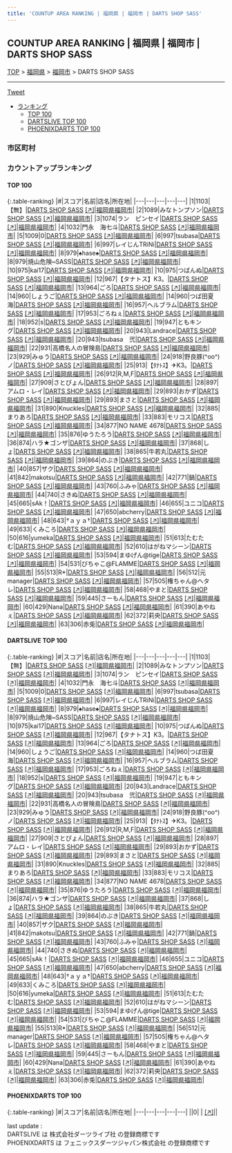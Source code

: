 ```yaml
---
title: 'COUNTUP AREA RANKING | 福岡県 | 福岡市 | DARTS SHOP SASS'
---
```

## COUNTUP AREA RANKING | 福岡県 | 福岡市 | DARTS SHOP SASS

[TOP](/darts/rank/) > [福岡県](/darts/rank/福岡県/) > [福岡市](/darts/rank/福岡県/福岡市/) > DARTS SHOP SASS

___

<a href="https://twitter.com/share?ref_src=twsrc%5Etfw" data-text="COUNTUP AREA RANKING | 福岡県福岡市DARTS SHOP SASS" class="twitter-share-button" data-hashtags="DARTSLIVE,PHOENIXDARTS,darts,ダーツ" data-show-count="false">Tweet</a>

* [ランキング](#カウントアップランキング)
    * [TOP 100](#top-100)
    * [DARTSLIVE TOP 100](#dartslive-top-100)
    * [PHOENIXDARTS TOP 100](#phoenixdarts-top-100)

### 市区町村

<ul>

</ul>

### カウントアップランキング

#### TOP 100



{:.table-ranking}
|#|スコア|名前|店名|所在地|
|---|---|---|---|---|
|1|1103|<span class="rank-name-dl">【無】</span>|<a href="/darts/rank/shops/2135bc83936aa85a774c926eb736cb5a.html">DARTS SHOP SASS</a> <a href="https://search.dartslive.com/jp/shop/2135bc83936aa85a774c926eb736cb5a">[↗]</a>|<a href="/darts/rank/福岡県/福岡市">福岡県福岡市</a>|
|2|1089|<span class="rank-name-dl">みなトンプソン</span>|<a href="/darts/rank/shops/2135bc83936aa85a774c926eb736cb5a.html">DARTS SHOP SASS</a> <a href="https://search.dartslive.com/jp/shop/2135bc83936aa85a774c926eb736cb5a">[↗]</a>|<a href="/darts/rank/福岡県/福岡市">福岡県福岡市</a>|
|3|1074|<span class="rank-name-dl">ラン　ピンセイ</span>|<a href="/darts/rank/shops/2135bc83936aa85a774c926eb736cb5a.html">DARTS SHOP SASS</a> <a href="https://search.dartslive.com/jp/shop/2135bc83936aa85a774c926eb736cb5a">[↗]</a>|<a href="/darts/rank/福岡県/福岡市">福岡県福岡市</a>|
|4|1032|<span class="rank-name-dl">門永　海七斗</span>|<a href="/darts/rank/shops/2135bc83936aa85a774c926eb736cb5a.html">DARTS SHOP SASS</a> <a href="https://search.dartslive.com/jp/shop/2135bc83936aa85a774c926eb736cb5a">[↗]</a>|<a href="/darts/rank/福岡県/福岡市">福岡県福岡市</a>|
|5|1009|<span class="rank-name-dl">0</span>|<a href="/darts/rank/shops/2135bc83936aa85a774c926eb736cb5a.html">DARTS SHOP SASS</a> <a href="https://search.dartslive.com/jp/shop/2135bc83936aa85a774c926eb736cb5a">[↗]</a>|<a href="/darts/rank/福岡県/福岡市">福岡県福岡市</a>|
|6|997|<span class="rank-name-dl">tsubasa</span>|<a href="/darts/rank/shops/2135bc83936aa85a774c926eb736cb5a.html">DARTS SHOP SASS</a> <a href="https://search.dartslive.com/jp/shop/2135bc83936aa85a774c926eb736cb5a">[↗]</a>|<a href="/darts/rank/福岡県/福岡市">福岡県福岡市</a>|
|6|997|<span class="rank-name-dl">レイじんTRiNi</span>|<a href="/darts/rank/shops/2135bc83936aa85a774c926eb736cb5a.html">DARTS SHOP SASS</a> <a href="https://search.dartslive.com/jp/shop/2135bc83936aa85a774c926eb736cb5a">[↗]</a>|<a href="/darts/rank/福岡県/福岡市">福岡県福岡市</a>|
|8|979|<span class="rank-name-dl">♠️hase♠️</span>|<a href="/darts/rank/shops/2135bc83936aa85a774c926eb736cb5a.html">DARTS SHOP SASS</a> <a href="https://search.dartslive.com/jp/shop/2135bc83936aa85a774c926eb736cb5a">[↗]</a>|<a href="/darts/rank/福岡県/福岡市">福岡県福岡市</a>|
|8|979|<span class="rank-name-dl">焼山危険⑅SASS</span>|<a href="/darts/rank/shops/2135bc83936aa85a774c926eb736cb5a.html">DARTS SHOP SASS</a> <a href="https://search.dartslive.com/jp/shop/2135bc83936aa85a774c926eb736cb5a">[↗]</a>|<a href="/darts/rank/福岡県/福岡市">福岡県福岡市</a>|
|10|975|<span class="rank-name-dl">kai17</span>|<a href="/darts/rank/shops/2135bc83936aa85a774c926eb736cb5a.html">DARTS SHOP SASS</a> <a href="https://search.dartslive.com/jp/shop/2135bc83936aa85a774c926eb736cb5a">[↗]</a>|<a href="/darts/rank/福岡県/福岡市">福岡県福岡市</a>|
|10|975|<span class="rank-name-dl">つばんぬ</span>|<a href="/darts/rank/shops/2135bc83936aa85a774c926eb736cb5a.html">DARTS SHOP SASS</a> <a href="https://search.dartslive.com/jp/shop/2135bc83936aa85a774c926eb736cb5a">[↗]</a>|<a href="/darts/rank/福岡県/福岡市">福岡県福岡市</a>|
|12|967|<span class="rank-name-dl">【タナトス】K3。</span>|<a href="/darts/rank/shops/2135bc83936aa85a774c926eb736cb5a.html">DARTS SHOP SASS</a> <a href="https://search.dartslive.com/jp/shop/2135bc83936aa85a774c926eb736cb5a">[↗]</a>|<a href="/darts/rank/福岡県/福岡市">福岡県福岡市</a>|
|13|964|<span class="rank-name-dl">ごろ</span>|<a href="/darts/rank/shops/2135bc83936aa85a774c926eb736cb5a.html">DARTS SHOP SASS</a> <a href="https://search.dartslive.com/jp/shop/2135bc83936aa85a774c926eb736cb5a">[↗]</a>|<a href="/darts/rank/福岡県/福岡市">福岡県福岡市</a>|
|14|960|<span class="rank-name-dl">しょうご</span>|<a href="/darts/rank/shops/2135bc83936aa85a774c926eb736cb5a.html">DARTS SHOP SASS</a> <a href="https://search.dartslive.com/jp/shop/2135bc83936aa85a774c926eb736cb5a">[↗]</a>|<a href="/darts/rank/福岡県/福岡市">福岡県福岡市</a>|
|14|960|<span class="rank-name-dl">つば田夏海</span>|<a href="/darts/rank/shops/2135bc83936aa85a774c926eb736cb5a.html">DARTS SHOP SASS</a> <a href="https://search.dartslive.com/jp/shop/2135bc83936aa85a774c926eb736cb5a">[↗]</a>|<a href="/darts/rank/福岡県/福岡市">福岡県福岡市</a>|
|16|957|<span class="rank-name-dl">ヘルブラム</span>|<a href="/darts/rank/shops/2135bc83936aa85a774c926eb736cb5a.html">DARTS SHOP SASS</a> <a href="https://search.dartslive.com/jp/shop/2135bc83936aa85a774c926eb736cb5a">[↗]</a>|<a href="/darts/rank/福岡県/福岡市">福岡県福岡市</a>|
|17|953|<span class="rank-name-dl">ごろねぇ</span>|<a href="/darts/rank/shops/2135bc83936aa85a774c926eb736cb5a.html">DARTS SHOP SASS</a> <a href="https://search.dartslive.com/jp/shop/2135bc83936aa85a774c926eb736cb5a">[↗]</a>|<a href="/darts/rank/福岡県/福岡市">福岡県福岡市</a>|
|18|952|<span class="rank-name-dl">s</span>|<a href="/darts/rank/shops/2135bc83936aa85a774c926eb736cb5a.html">DARTS SHOP SASS</a> <a href="https://search.dartslive.com/jp/shop/2135bc83936aa85a774c926eb736cb5a">[↗]</a>|<a href="/darts/rank/福岡県/福岡市">福岡県福岡市</a>|
|19|947|<span class="rank-name-dl">ともキング</span>|<a href="/darts/rank/shops/2135bc83936aa85a774c926eb736cb5a.html">DARTS SHOP SASS</a> <a href="https://search.dartslive.com/jp/shop/2135bc83936aa85a774c926eb736cb5a">[↗]</a>|<a href="/darts/rank/福岡県/福岡市">福岡県福岡市</a>|
|20|943|<span class="rank-name-dl">Landrace</span>|<a href="/darts/rank/shops/2135bc83936aa85a774c926eb736cb5a.html">DARTS SHOP SASS</a> <a href="https://search.dartslive.com/jp/shop/2135bc83936aa85a774c926eb736cb5a">[↗]</a>|<a href="/darts/rank/福岡県/福岡市">福岡県福岡市</a>|
|20|943|<span class="rank-name-dl">tsubasa　弐</span>|<a href="/darts/rank/shops/2135bc83936aa85a774c926eb736cb5a.html">DARTS SHOP SASS</a> <a href="https://search.dartslive.com/jp/shop/2135bc83936aa85a774c926eb736cb5a">[↗]</a>|<a href="/darts/rank/福岡県/福岡市">福岡県福岡市</a>|
|22|931|<span class="rank-name-dl">高橋名人の冒険島</span>|<a href="/darts/rank/shops/2135bc83936aa85a774c926eb736cb5a.html">DARTS SHOP SASS</a> <a href="https://search.dartslive.com/jp/shop/2135bc83936aa85a774c926eb736cb5a">[↗]</a>|<a href="/darts/rank/福岡県/福岡市">福岡県福岡市</a>|
|23|929|<span class="rank-name-dl">みゅう</span>|<a href="/darts/rank/shops/2135bc83936aa85a774c926eb736cb5a.html">DARTS SHOP SASS</a> <a href="https://search.dartslive.com/jp/shop/2135bc83936aa85a774c926eb736cb5a">[↗]</a>|<a href="/darts/rank/福岡県/福岡市">福岡県福岡市</a>|
|24|918|<span class="rank-name-dl">野良豚(^oo^)ノ</span>|<a href="/darts/rank/shops/2135bc83936aa85a774c926eb736cb5a.html">DARTS SHOP SASS</a> <a href="https://search.dartslive.com/jp/shop/2135bc83936aa85a774c926eb736cb5a">[↗]</a>|<a href="/darts/rank/福岡県/福岡市">福岡県福岡市</a>|
|25|913|<span class="rank-name-dl">【ﾀﾅﾄｽ】✈︎K3。</span>|<a href="/darts/rank/shops/2135bc83936aa85a774c926eb736cb5a.html">DARTS SHOP SASS</a> <a href="https://search.dartslive.com/jp/shop/2135bc83936aa85a774c926eb736cb5a">[↗]</a>|<a href="/darts/rank/福岡県/福岡市">福岡県福岡市</a>|
|26|912|<span class="rank-name-dl">R,M,F</span>|<a href="/darts/rank/shops/2135bc83936aa85a774c926eb736cb5a.html">DARTS SHOP SASS</a> <a href="https://search.dartslive.com/jp/shop/2135bc83936aa85a774c926eb736cb5a">[↗]</a>|<a href="/darts/rank/福岡県/福岡市">福岡県福岡市</a>|
|27|909|<span class="rank-name-dl">さとぴょん</span>|<a href="/darts/rank/shops/2135bc83936aa85a774c926eb736cb5a.html">DARTS SHOP SASS</a> <a href="https://search.dartslive.com/jp/shop/2135bc83936aa85a774c926eb736cb5a">[↗]</a>|<a href="/darts/rank/福岡県/福岡市">福岡県福岡市</a>|
|28|897|<span class="rank-name-dl">アムロ・レイ</span>|<a href="/darts/rank/shops/2135bc83936aa85a774c926eb736cb5a.html">DARTS SHOP SASS</a> <a href="https://search.dartslive.com/jp/shop/2135bc83936aa85a774c926eb736cb5a">[↗]</a>|<a href="/darts/rank/福岡県/福岡市">福岡県福岡市</a>|
|29|893|<span class="rank-name-dl">おかず</span>|<a href="/darts/rank/shops/2135bc83936aa85a774c926eb736cb5a.html">DARTS SHOP SASS</a> <a href="https://search.dartslive.com/jp/shop/2135bc83936aa85a774c926eb736cb5a">[↗]</a>|<a href="/darts/rank/福岡県/福岡市">福岡県福岡市</a>|
|29|893|<span class="rank-name-dl">まさと</span>|<a href="/darts/rank/shops/2135bc83936aa85a774c926eb736cb5a.html">DARTS SHOP SASS</a> <a href="https://search.dartslive.com/jp/shop/2135bc83936aa85a774c926eb736cb5a">[↗]</a>|<a href="/darts/rank/福岡県/福岡市">福岡県福岡市</a>|
|31|890|<span class="rank-name-dl">Knuckles</span>|<a href="/darts/rank/shops/2135bc83936aa85a774c926eb736cb5a.html">DARTS SHOP SASS</a> <a href="https://search.dartslive.com/jp/shop/2135bc83936aa85a774c926eb736cb5a">[↗]</a>|<a href="/darts/rank/福岡県/福岡市">福岡県福岡市</a>|
|32|885|<span class="rank-name-dl">まりあろ</span>|<a href="/darts/rank/shops/2135bc83936aa85a774c926eb736cb5a.html">DARTS SHOP SASS</a> <a href="https://search.dartslive.com/jp/shop/2135bc83936aa85a774c926eb736cb5a">[↗]</a>|<a href="/darts/rank/福岡県/福岡市">福岡県福岡市</a>|
|33|883|<span class="rank-name-dl">モリコス</span>|<a href="/darts/rank/shops/2135bc83936aa85a774c926eb736cb5a.html">DARTS SHOP SASS</a> <a href="https://search.dartslive.com/jp/shop/2135bc83936aa85a774c926eb736cb5a">[↗]</a>|<a href="/darts/rank/福岡県/福岡市">福岡県福岡市</a>|
|34|877|<span class="rank-name-dl">NO NAME 4678</span>|<a href="/darts/rank/shops/2135bc83936aa85a774c926eb736cb5a.html">DARTS SHOP SASS</a> <a href="https://search.dartslive.com/jp/shop/2135bc83936aa85a774c926eb736cb5a">[↗]</a>|<a href="/darts/rank/福岡県/福岡市">福岡県福岡市</a>|
|35|876|<span class="rank-name-dl">ゆうたろう</span>|<a href="/darts/rank/shops/2135bc83936aa85a774c926eb736cb5a.html">DARTS SHOP SASS</a> <a href="https://search.dartslive.com/jp/shop/2135bc83936aa85a774c926eb736cb5a">[↗]</a>|<a href="/darts/rank/福岡県/福岡市">福岡県福岡市</a>|
|36|874|<span class="rank-name-dl">ハラ★ゴンザ</span>|<a href="/darts/rank/shops/2135bc83936aa85a774c926eb736cb5a.html">DARTS SHOP SASS</a> <a href="https://search.dartslive.com/jp/shop/2135bc83936aa85a774c926eb736cb5a">[↗]</a>|<a href="/darts/rank/福岡県/福岡市">福岡県福岡市</a>|
|37|868|<span class="rank-name-dl">しょ</span>|<a href="/darts/rank/shops/2135bc83936aa85a774c926eb736cb5a.html">DARTS SHOP SASS</a> <a href="https://search.dartslive.com/jp/shop/2135bc83936aa85a774c926eb736cb5a">[↗]</a>|<a href="/darts/rank/福岡県/福岡市">福岡県福岡市</a>|
|38|865|<span class="rank-name-dl">牛若丸</span>|<a href="/darts/rank/shops/2135bc83936aa85a774c926eb736cb5a.html">DARTS SHOP SASS</a> <a href="https://search.dartslive.com/jp/shop/2135bc83936aa85a774c926eb736cb5a">[↗]</a>|<a href="/darts/rank/福岡県/福岡市">福岡県福岡市</a>|
|39|864|<span class="rank-name-dl">のぶき</span>|<a href="/darts/rank/shops/2135bc83936aa85a774c926eb736cb5a.html">DARTS SHOP SASS</a> <a href="https://search.dartslive.com/jp/shop/2135bc83936aa85a774c926eb736cb5a">[↗]</a>|<a href="/darts/rank/福岡県/福岡市">福岡県福岡市</a>|
|40|857|<span class="rank-name-dl">ザク</span>|<a href="/darts/rank/shops/2135bc83936aa85a774c926eb736cb5a.html">DARTS SHOP SASS</a> <a href="https://search.dartslive.com/jp/shop/2135bc83936aa85a774c926eb736cb5a">[↗]</a>|<a href="/darts/rank/福岡県/福岡市">福岡県福岡市</a>|
|41|842|<span class="rank-name-dl">makotsu</span>|<a href="/darts/rank/shops/2135bc83936aa85a774c926eb736cb5a.html">DARTS SHOP SASS</a> <a href="https://search.dartslive.com/jp/shop/2135bc83936aa85a774c926eb736cb5a">[↗]</a>|<a href="/darts/rank/福岡県/福岡市">福岡県福岡市</a>|
|42|771|<span class="rank-name-dl">鍋</span>|<a href="/darts/rank/shops/2135bc83936aa85a774c926eb736cb5a.html">DARTS SHOP SASS</a> <a href="https://search.dartslive.com/jp/shop/2135bc83936aa85a774c926eb736cb5a">[↗]</a>|<a href="/darts/rank/福岡県/福岡市">福岡県福岡市</a>|
|43|760|<span class="rank-name-dl">ふみゃ</span>|<a href="/darts/rank/shops/2135bc83936aa85a774c926eb736cb5a.html">DARTS SHOP SASS</a> <a href="https://search.dartslive.com/jp/shop/2135bc83936aa85a774c926eb736cb5a">[↗]</a>|<a href="/darts/rank/福岡県/福岡市">福岡県福岡市</a>|
|44|740|<span class="rank-name-dl">さきぬ</span>|<a href="/darts/rank/shops/2135bc83936aa85a774c926eb736cb5a.html">DARTS SHOP SASS</a> <a href="https://search.dartslive.com/jp/shop/2135bc83936aa85a774c926eb736cb5a">[↗]</a>|<a href="/darts/rank/福岡県/福岡市">福岡県福岡市</a>|
|45|665|<span class="rank-name-dl">sAk！</span>|<a href="/darts/rank/shops/2135bc83936aa85a774c926eb736cb5a.html">DARTS SHOP SASS</a> <a href="https://search.dartslive.com/jp/shop/2135bc83936aa85a774c926eb736cb5a">[↗]</a>|<a href="/darts/rank/福岡県/福岡市">福岡県福岡市</a>|
|46|655|<span class="rank-name-dl">ユニコ</span>|<a href="/darts/rank/shops/2135bc83936aa85a774c926eb736cb5a.html">DARTS SHOP SASS</a> <a href="https://search.dartslive.com/jp/shop/2135bc83936aa85a774c926eb736cb5a">[↗]</a>|<a href="/darts/rank/福岡県/福岡市">福岡県福岡市</a>|
|47|650|<span class="rank-name-dl">abcherry</span>|<a href="/darts/rank/shops/2135bc83936aa85a774c926eb736cb5a.html">DARTS SHOP SASS</a> <a href="https://search.dartslive.com/jp/shop/2135bc83936aa85a774c926eb736cb5a">[↗]</a>|<a href="/darts/rank/福岡県/福岡市">福岡県福岡市</a>|
|48|643|<span class="rank-name-dl">†ａｙａ†</span>|<a href="/darts/rank/shops/2135bc83936aa85a774c926eb736cb5a.html">DARTS SHOP SASS</a> <a href="https://search.dartslive.com/jp/shop/2135bc83936aa85a774c926eb736cb5a">[↗]</a>|<a href="/darts/rank/福岡県/福岡市">福岡県福岡市</a>|
|49|633|<span class="rank-name-dl">くみころ</span>|<a href="/darts/rank/shops/2135bc83936aa85a774c926eb736cb5a.html">DARTS SHOP SASS</a> <a href="https://search.dartslive.com/jp/shop/2135bc83936aa85a774c926eb736cb5a">[↗]</a>|<a href="/darts/rank/福岡県/福岡市">福岡県福岡市</a>|
|50|616|<span class="rank-name-dl">yumeka</span>|<a href="/darts/rank/shops/2135bc83936aa85a774c926eb736cb5a.html">DARTS SHOP SASS</a> <a href="https://search.dartslive.com/jp/shop/2135bc83936aa85a774c926eb736cb5a">[↗]</a>|<a href="/darts/rank/福岡県/福岡市">福岡県福岡市</a>|
|51|613|<span class="rank-name-dl">たむたむ</span>|<a href="/darts/rank/shops/2135bc83936aa85a774c926eb736cb5a.html">DARTS SHOP SASS</a> <a href="https://search.dartslive.com/jp/shop/2135bc83936aa85a774c926eb736cb5a">[↗]</a>|<a href="/darts/rank/福岡県/福岡市">福岡県福岡市</a>|
|52|610|<span class="rank-name-dl">はがねマシーン</span>|<a href="/darts/rank/shops/2135bc83936aa85a774c926eb736cb5a.html">DARTS SHOP SASS</a> <a href="https://search.dartslive.com/jp/shop/2135bc83936aa85a774c926eb736cb5a">[↗]</a>|<a href="/darts/rank/福岡県/福岡市">福岡県福岡市</a>|
|53|594|<span class="rank-name-dl">まゆげん@tige</span>|<a href="/darts/rank/shops/2135bc83936aa85a774c926eb736cb5a.html">DARTS SHOP SASS</a> <a href="https://search.dartslive.com/jp/shop/2135bc83936aa85a774c926eb736cb5a">[↗]</a>|<a href="/darts/rank/福岡県/福岡市">福岡県福岡市</a>|
|54|531|<span class="rank-name-dl">びちゃこ@FLAMME</span>|<a href="/darts/rank/shops/2135bc83936aa85a774c926eb736cb5a.html">DARTS SHOP SASS</a> <a href="https://search.dartslive.com/jp/shop/2135bc83936aa85a774c926eb736cb5a">[↗]</a>|<a href="/darts/rank/福岡県/福岡市">福岡県福岡市</a>|
|55|513|<span class="rank-name-dl">R*</span>|<a href="/darts/rank/shops/2135bc83936aa85a774c926eb736cb5a.html">DARTS SHOP SASS</a> <a href="https://search.dartslive.com/jp/shop/2135bc83936aa85a774c926eb736cb5a">[↗]</a>|<a href="/darts/rank/福岡県/福岡市">福岡県福岡市</a>|
|56|512|<span class="rank-name-dl">元manager</span>|<a href="/darts/rank/shops/2135bc83936aa85a774c926eb736cb5a.html">DARTS SHOP SASS</a> <a href="https://search.dartslive.com/jp/shop/2135bc83936aa85a774c926eb736cb5a">[↗]</a>|<a href="/darts/rank/福岡県/福岡市">福岡県福岡市</a>|
|57|505|<span class="rank-name-dl">権ちゃん@ヘタレ</span>|<a href="/darts/rank/shops/2135bc83936aa85a774c926eb736cb5a.html">DARTS SHOP SASS</a> <a href="https://search.dartslive.com/jp/shop/2135bc83936aa85a774c926eb736cb5a">[↗]</a>|<a href="/darts/rank/福岡県/福岡市">福岡県福岡市</a>|
|58|468|<span class="rank-name-dl">やまと</span>|<a href="/darts/rank/shops/2135bc83936aa85a774c926eb736cb5a.html">DARTS SHOP SASS</a> <a href="https://search.dartslive.com/jp/shop/2135bc83936aa85a774c926eb736cb5a">[↗]</a>|<a href="/darts/rank/福岡県/福岡市">福岡県福岡市</a>|
|59|445|<span class="rank-name-dl">さーもん</span>|<a href="/darts/rank/shops/2135bc83936aa85a774c926eb736cb5a.html">DARTS SHOP SASS</a> <a href="https://search.dartslive.com/jp/shop/2135bc83936aa85a774c926eb736cb5a">[↗]</a>|<a href="/darts/rank/福岡県/福岡市">福岡県福岡市</a>|
|60|429|<span class="rank-name-dl">Nana</span>|<a href="/darts/rank/shops/2135bc83936aa85a774c926eb736cb5a.html">DARTS SHOP SASS</a> <a href="https://search.dartslive.com/jp/shop/2135bc83936aa85a774c926eb736cb5a">[↗]</a>|<a href="/darts/rank/福岡県/福岡市">福岡県福岡市</a>|
|61|390|<span class="rank-name-dl">あやねぇ</span>|<a href="/darts/rank/shops/2135bc83936aa85a774c926eb736cb5a.html">DARTS SHOP SASS</a> <a href="https://search.dartslive.com/jp/shop/2135bc83936aa85a774c926eb736cb5a">[↗]</a>|<a href="/darts/rank/福岡県/福岡市">福岡県福岡市</a>|
|62|372|<span class="rank-name-dl">莉央</span>|<a href="/darts/rank/shops/2135bc83936aa85a774c926eb736cb5a.html">DARTS SHOP SASS</a> <a href="https://search.dartslive.com/jp/shop/2135bc83936aa85a774c926eb736cb5a">[↗]</a>|<a href="/darts/rank/福岡県/福岡市">福岡県福岡市</a>|
|63|306|<span class="rank-name-dl">赤兎</span>|<a href="/darts/rank/shops/2135bc83936aa85a774c926eb736cb5a.html">DARTS SHOP SASS</a> <a href="https://search.dartslive.com/jp/shop/2135bc83936aa85a774c926eb736cb5a">[↗]</a>|<a href="/darts/rank/福岡県/福岡市">福岡県福岡市</a>|


#### DARTSLIVE TOP 100



{:.table-ranking}
|#|スコア|名前|店名|所在地|
|---|---|---|---|---|
|1|1103|<span class="rank-name-dl">【無】</span>|<a href="/darts/rank/shops/2135bc83936aa85a774c926eb736cb5a.html">DARTS SHOP SASS</a> <a href="https://search.dartslive.com/jp/shop/2135bc83936aa85a774c926eb736cb5a">[↗]</a>|<a href="/darts/rank/福岡県/福岡市">福岡県福岡市</a>|
|2|1089|<span class="rank-name-dl">みなトンプソン</span>|<a href="/darts/rank/shops/2135bc83936aa85a774c926eb736cb5a.html">DARTS SHOP SASS</a> <a href="https://search.dartslive.com/jp/shop/2135bc83936aa85a774c926eb736cb5a">[↗]</a>|<a href="/darts/rank/福岡県/福岡市">福岡県福岡市</a>|
|3|1074|<span class="rank-name-dl">ラン　ピンセイ</span>|<a href="/darts/rank/shops/2135bc83936aa85a774c926eb736cb5a.html">DARTS SHOP SASS</a> <a href="https://search.dartslive.com/jp/shop/2135bc83936aa85a774c926eb736cb5a">[↗]</a>|<a href="/darts/rank/福岡県/福岡市">福岡県福岡市</a>|
|4|1032|<span class="rank-name-dl">門永　海七斗</span>|<a href="/darts/rank/shops/2135bc83936aa85a774c926eb736cb5a.html">DARTS SHOP SASS</a> <a href="https://search.dartslive.com/jp/shop/2135bc83936aa85a774c926eb736cb5a">[↗]</a>|<a href="/darts/rank/福岡県/福岡市">福岡県福岡市</a>|
|5|1009|<span class="rank-name-dl">0</span>|<a href="/darts/rank/shops/2135bc83936aa85a774c926eb736cb5a.html">DARTS SHOP SASS</a> <a href="https://search.dartslive.com/jp/shop/2135bc83936aa85a774c926eb736cb5a">[↗]</a>|<a href="/darts/rank/福岡県/福岡市">福岡県福岡市</a>|
|6|997|<span class="rank-name-dl">tsubasa</span>|<a href="/darts/rank/shops/2135bc83936aa85a774c926eb736cb5a.html">DARTS SHOP SASS</a> <a href="https://search.dartslive.com/jp/shop/2135bc83936aa85a774c926eb736cb5a">[↗]</a>|<a href="/darts/rank/福岡県/福岡市">福岡県福岡市</a>|
|6|997|<span class="rank-name-dl">レイじんTRiNi</span>|<a href="/darts/rank/shops/2135bc83936aa85a774c926eb736cb5a.html">DARTS SHOP SASS</a> <a href="https://search.dartslive.com/jp/shop/2135bc83936aa85a774c926eb736cb5a">[↗]</a>|<a href="/darts/rank/福岡県/福岡市">福岡県福岡市</a>|
|8|979|<span class="rank-name-dl">♠️hase♠️</span>|<a href="/darts/rank/shops/2135bc83936aa85a774c926eb736cb5a.html">DARTS SHOP SASS</a> <a href="https://search.dartslive.com/jp/shop/2135bc83936aa85a774c926eb736cb5a">[↗]</a>|<a href="/darts/rank/福岡県/福岡市">福岡県福岡市</a>|
|8|979|<span class="rank-name-dl">焼山危険⑅SASS</span>|<a href="/darts/rank/shops/2135bc83936aa85a774c926eb736cb5a.html">DARTS SHOP SASS</a> <a href="https://search.dartslive.com/jp/shop/2135bc83936aa85a774c926eb736cb5a">[↗]</a>|<a href="/darts/rank/福岡県/福岡市">福岡県福岡市</a>|
|10|975|<span class="rank-name-dl">kai17</span>|<a href="/darts/rank/shops/2135bc83936aa85a774c926eb736cb5a.html">DARTS SHOP SASS</a> <a href="https://search.dartslive.com/jp/shop/2135bc83936aa85a774c926eb736cb5a">[↗]</a>|<a href="/darts/rank/福岡県/福岡市">福岡県福岡市</a>|
|10|975|<span class="rank-name-dl">つばんぬ</span>|<a href="/darts/rank/shops/2135bc83936aa85a774c926eb736cb5a.html">DARTS SHOP SASS</a> <a href="https://search.dartslive.com/jp/shop/2135bc83936aa85a774c926eb736cb5a">[↗]</a>|<a href="/darts/rank/福岡県/福岡市">福岡県福岡市</a>|
|12|967|<span class="rank-name-dl">【タナトス】K3。</span>|<a href="/darts/rank/shops/2135bc83936aa85a774c926eb736cb5a.html">DARTS SHOP SASS</a> <a href="https://search.dartslive.com/jp/shop/2135bc83936aa85a774c926eb736cb5a">[↗]</a>|<a href="/darts/rank/福岡県/福岡市">福岡県福岡市</a>|
|13|964|<span class="rank-name-dl">ごろ</span>|<a href="/darts/rank/shops/2135bc83936aa85a774c926eb736cb5a.html">DARTS SHOP SASS</a> <a href="https://search.dartslive.com/jp/shop/2135bc83936aa85a774c926eb736cb5a">[↗]</a>|<a href="/darts/rank/福岡県/福岡市">福岡県福岡市</a>|
|14|960|<span class="rank-name-dl">しょうご</span>|<a href="/darts/rank/shops/2135bc83936aa85a774c926eb736cb5a.html">DARTS SHOP SASS</a> <a href="https://search.dartslive.com/jp/shop/2135bc83936aa85a774c926eb736cb5a">[↗]</a>|<a href="/darts/rank/福岡県/福岡市">福岡県福岡市</a>|
|14|960|<span class="rank-name-dl">つば田夏海</span>|<a href="/darts/rank/shops/2135bc83936aa85a774c926eb736cb5a.html">DARTS SHOP SASS</a> <a href="https://search.dartslive.com/jp/shop/2135bc83936aa85a774c926eb736cb5a">[↗]</a>|<a href="/darts/rank/福岡県/福岡市">福岡県福岡市</a>|
|16|957|<span class="rank-name-dl">ヘルブラム</span>|<a href="/darts/rank/shops/2135bc83936aa85a774c926eb736cb5a.html">DARTS SHOP SASS</a> <a href="https://search.dartslive.com/jp/shop/2135bc83936aa85a774c926eb736cb5a">[↗]</a>|<a href="/darts/rank/福岡県/福岡市">福岡県福岡市</a>|
|17|953|<span class="rank-name-dl">ごろねぇ</span>|<a href="/darts/rank/shops/2135bc83936aa85a774c926eb736cb5a.html">DARTS SHOP SASS</a> <a href="https://search.dartslive.com/jp/shop/2135bc83936aa85a774c926eb736cb5a">[↗]</a>|<a href="/darts/rank/福岡県/福岡市">福岡県福岡市</a>|
|18|952|<span class="rank-name-dl">s</span>|<a href="/darts/rank/shops/2135bc83936aa85a774c926eb736cb5a.html">DARTS SHOP SASS</a> <a href="https://search.dartslive.com/jp/shop/2135bc83936aa85a774c926eb736cb5a">[↗]</a>|<a href="/darts/rank/福岡県/福岡市">福岡県福岡市</a>|
|19|947|<span class="rank-name-dl">ともキング</span>|<a href="/darts/rank/shops/2135bc83936aa85a774c926eb736cb5a.html">DARTS SHOP SASS</a> <a href="https://search.dartslive.com/jp/shop/2135bc83936aa85a774c926eb736cb5a">[↗]</a>|<a href="/darts/rank/福岡県/福岡市">福岡県福岡市</a>|
|20|943|<span class="rank-name-dl">Landrace</span>|<a href="/darts/rank/shops/2135bc83936aa85a774c926eb736cb5a.html">DARTS SHOP SASS</a> <a href="https://search.dartslive.com/jp/shop/2135bc83936aa85a774c926eb736cb5a">[↗]</a>|<a href="/darts/rank/福岡県/福岡市">福岡県福岡市</a>|
|20|943|<span class="rank-name-dl">tsubasa　弐</span>|<a href="/darts/rank/shops/2135bc83936aa85a774c926eb736cb5a.html">DARTS SHOP SASS</a> <a href="https://search.dartslive.com/jp/shop/2135bc83936aa85a774c926eb736cb5a">[↗]</a>|<a href="/darts/rank/福岡県/福岡市">福岡県福岡市</a>|
|22|931|<span class="rank-name-dl">高橋名人の冒険島</span>|<a href="/darts/rank/shops/2135bc83936aa85a774c926eb736cb5a.html">DARTS SHOP SASS</a> <a href="https://search.dartslive.com/jp/shop/2135bc83936aa85a774c926eb736cb5a">[↗]</a>|<a href="/darts/rank/福岡県/福岡市">福岡県福岡市</a>|
|23|929|<span class="rank-name-dl">みゅう</span>|<a href="/darts/rank/shops/2135bc83936aa85a774c926eb736cb5a.html">DARTS SHOP SASS</a> <a href="https://search.dartslive.com/jp/shop/2135bc83936aa85a774c926eb736cb5a">[↗]</a>|<a href="/darts/rank/福岡県/福岡市">福岡県福岡市</a>|
|24|918|<span class="rank-name-dl">野良豚(^oo^)ノ</span>|<a href="/darts/rank/shops/2135bc83936aa85a774c926eb736cb5a.html">DARTS SHOP SASS</a> <a href="https://search.dartslive.com/jp/shop/2135bc83936aa85a774c926eb736cb5a">[↗]</a>|<a href="/darts/rank/福岡県/福岡市">福岡県福岡市</a>|
|25|913|<span class="rank-name-dl">【ﾀﾅﾄｽ】✈︎K3。</span>|<a href="/darts/rank/shops/2135bc83936aa85a774c926eb736cb5a.html">DARTS SHOP SASS</a> <a href="https://search.dartslive.com/jp/shop/2135bc83936aa85a774c926eb736cb5a">[↗]</a>|<a href="/darts/rank/福岡県/福岡市">福岡県福岡市</a>|
|26|912|<span class="rank-name-dl">R,M,F</span>|<a href="/darts/rank/shops/2135bc83936aa85a774c926eb736cb5a.html">DARTS SHOP SASS</a> <a href="https://search.dartslive.com/jp/shop/2135bc83936aa85a774c926eb736cb5a">[↗]</a>|<a href="/darts/rank/福岡県/福岡市">福岡県福岡市</a>|
|27|909|<span class="rank-name-dl">さとぴょん</span>|<a href="/darts/rank/shops/2135bc83936aa85a774c926eb736cb5a.html">DARTS SHOP SASS</a> <a href="https://search.dartslive.com/jp/shop/2135bc83936aa85a774c926eb736cb5a">[↗]</a>|<a href="/darts/rank/福岡県/福岡市">福岡県福岡市</a>|
|28|897|<span class="rank-name-dl">アムロ・レイ</span>|<a href="/darts/rank/shops/2135bc83936aa85a774c926eb736cb5a.html">DARTS SHOP SASS</a> <a href="https://search.dartslive.com/jp/shop/2135bc83936aa85a774c926eb736cb5a">[↗]</a>|<a href="/darts/rank/福岡県/福岡市">福岡県福岡市</a>|
|29|893|<span class="rank-name-dl">おかず</span>|<a href="/darts/rank/shops/2135bc83936aa85a774c926eb736cb5a.html">DARTS SHOP SASS</a> <a href="https://search.dartslive.com/jp/shop/2135bc83936aa85a774c926eb736cb5a">[↗]</a>|<a href="/darts/rank/福岡県/福岡市">福岡県福岡市</a>|
|29|893|<span class="rank-name-dl">まさと</span>|<a href="/darts/rank/shops/2135bc83936aa85a774c926eb736cb5a.html">DARTS SHOP SASS</a> <a href="https://search.dartslive.com/jp/shop/2135bc83936aa85a774c926eb736cb5a">[↗]</a>|<a href="/darts/rank/福岡県/福岡市">福岡県福岡市</a>|
|31|890|<span class="rank-name-dl">Knuckles</span>|<a href="/darts/rank/shops/2135bc83936aa85a774c926eb736cb5a.html">DARTS SHOP SASS</a> <a href="https://search.dartslive.com/jp/shop/2135bc83936aa85a774c926eb736cb5a">[↗]</a>|<a href="/darts/rank/福岡県/福岡市">福岡県福岡市</a>|
|32|885|<span class="rank-name-dl">まりあろ</span>|<a href="/darts/rank/shops/2135bc83936aa85a774c926eb736cb5a.html">DARTS SHOP SASS</a> <a href="https://search.dartslive.com/jp/shop/2135bc83936aa85a774c926eb736cb5a">[↗]</a>|<a href="/darts/rank/福岡県/福岡市">福岡県福岡市</a>|
|33|883|<span class="rank-name-dl">モリコス</span>|<a href="/darts/rank/shops/2135bc83936aa85a774c926eb736cb5a.html">DARTS SHOP SASS</a> <a href="https://search.dartslive.com/jp/shop/2135bc83936aa85a774c926eb736cb5a">[↗]</a>|<a href="/darts/rank/福岡県/福岡市">福岡県福岡市</a>|
|34|877|<span class="rank-name-dl">NO NAME 4678</span>|<a href="/darts/rank/shops/2135bc83936aa85a774c926eb736cb5a.html">DARTS SHOP SASS</a> <a href="https://search.dartslive.com/jp/shop/2135bc83936aa85a774c926eb736cb5a">[↗]</a>|<a href="/darts/rank/福岡県/福岡市">福岡県福岡市</a>|
|35|876|<span class="rank-name-dl">ゆうたろう</span>|<a href="/darts/rank/shops/2135bc83936aa85a774c926eb736cb5a.html">DARTS SHOP SASS</a> <a href="https://search.dartslive.com/jp/shop/2135bc83936aa85a774c926eb736cb5a">[↗]</a>|<a href="/darts/rank/福岡県/福岡市">福岡県福岡市</a>|
|36|874|<span class="rank-name-dl">ハラ★ゴンザ</span>|<a href="/darts/rank/shops/2135bc83936aa85a774c926eb736cb5a.html">DARTS SHOP SASS</a> <a href="https://search.dartslive.com/jp/shop/2135bc83936aa85a774c926eb736cb5a">[↗]</a>|<a href="/darts/rank/福岡県/福岡市">福岡県福岡市</a>|
|37|868|<span class="rank-name-dl">しょ</span>|<a href="/darts/rank/shops/2135bc83936aa85a774c926eb736cb5a.html">DARTS SHOP SASS</a> <a href="https://search.dartslive.com/jp/shop/2135bc83936aa85a774c926eb736cb5a">[↗]</a>|<a href="/darts/rank/福岡県/福岡市">福岡県福岡市</a>|
|38|865|<span class="rank-name-dl">牛若丸</span>|<a href="/darts/rank/shops/2135bc83936aa85a774c926eb736cb5a.html">DARTS SHOP SASS</a> <a href="https://search.dartslive.com/jp/shop/2135bc83936aa85a774c926eb736cb5a">[↗]</a>|<a href="/darts/rank/福岡県/福岡市">福岡県福岡市</a>|
|39|864|<span class="rank-name-dl">のぶき</span>|<a href="/darts/rank/shops/2135bc83936aa85a774c926eb736cb5a.html">DARTS SHOP SASS</a> <a href="https://search.dartslive.com/jp/shop/2135bc83936aa85a774c926eb736cb5a">[↗]</a>|<a href="/darts/rank/福岡県/福岡市">福岡県福岡市</a>|
|40|857|<span class="rank-name-dl">ザク</span>|<a href="/darts/rank/shops/2135bc83936aa85a774c926eb736cb5a.html">DARTS SHOP SASS</a> <a href="https://search.dartslive.com/jp/shop/2135bc83936aa85a774c926eb736cb5a">[↗]</a>|<a href="/darts/rank/福岡県/福岡市">福岡県福岡市</a>|
|41|842|<span class="rank-name-dl">makotsu</span>|<a href="/darts/rank/shops/2135bc83936aa85a774c926eb736cb5a.html">DARTS SHOP SASS</a> <a href="https://search.dartslive.com/jp/shop/2135bc83936aa85a774c926eb736cb5a">[↗]</a>|<a href="/darts/rank/福岡県/福岡市">福岡県福岡市</a>|
|42|771|<span class="rank-name-dl">鍋</span>|<a href="/darts/rank/shops/2135bc83936aa85a774c926eb736cb5a.html">DARTS SHOP SASS</a> <a href="https://search.dartslive.com/jp/shop/2135bc83936aa85a774c926eb736cb5a">[↗]</a>|<a href="/darts/rank/福岡県/福岡市">福岡県福岡市</a>|
|43|760|<span class="rank-name-dl">ふみゃ</span>|<a href="/darts/rank/shops/2135bc83936aa85a774c926eb736cb5a.html">DARTS SHOP SASS</a> <a href="https://search.dartslive.com/jp/shop/2135bc83936aa85a774c926eb736cb5a">[↗]</a>|<a href="/darts/rank/福岡県/福岡市">福岡県福岡市</a>|
|44|740|<span class="rank-name-dl">さきぬ</span>|<a href="/darts/rank/shops/2135bc83936aa85a774c926eb736cb5a.html">DARTS SHOP SASS</a> <a href="https://search.dartslive.com/jp/shop/2135bc83936aa85a774c926eb736cb5a">[↗]</a>|<a href="/darts/rank/福岡県/福岡市">福岡県福岡市</a>|
|45|665|<span class="rank-name-dl">sAk！</span>|<a href="/darts/rank/shops/2135bc83936aa85a774c926eb736cb5a.html">DARTS SHOP SASS</a> <a href="https://search.dartslive.com/jp/shop/2135bc83936aa85a774c926eb736cb5a">[↗]</a>|<a href="/darts/rank/福岡県/福岡市">福岡県福岡市</a>|
|46|655|<span class="rank-name-dl">ユニコ</span>|<a href="/darts/rank/shops/2135bc83936aa85a774c926eb736cb5a.html">DARTS SHOP SASS</a> <a href="https://search.dartslive.com/jp/shop/2135bc83936aa85a774c926eb736cb5a">[↗]</a>|<a href="/darts/rank/福岡県/福岡市">福岡県福岡市</a>|
|47|650|<span class="rank-name-dl">abcherry</span>|<a href="/darts/rank/shops/2135bc83936aa85a774c926eb736cb5a.html">DARTS SHOP SASS</a> <a href="https://search.dartslive.com/jp/shop/2135bc83936aa85a774c926eb736cb5a">[↗]</a>|<a href="/darts/rank/福岡県/福岡市">福岡県福岡市</a>|
|48|643|<span class="rank-name-dl">†ａｙａ†</span>|<a href="/darts/rank/shops/2135bc83936aa85a774c926eb736cb5a.html">DARTS SHOP SASS</a> <a href="https://search.dartslive.com/jp/shop/2135bc83936aa85a774c926eb736cb5a">[↗]</a>|<a href="/darts/rank/福岡県/福岡市">福岡県福岡市</a>|
|49|633|<span class="rank-name-dl">くみころ</span>|<a href="/darts/rank/shops/2135bc83936aa85a774c926eb736cb5a.html">DARTS SHOP SASS</a> <a href="https://search.dartslive.com/jp/shop/2135bc83936aa85a774c926eb736cb5a">[↗]</a>|<a href="/darts/rank/福岡県/福岡市">福岡県福岡市</a>|
|50|616|<span class="rank-name-dl">yumeka</span>|<a href="/darts/rank/shops/2135bc83936aa85a774c926eb736cb5a.html">DARTS SHOP SASS</a> <a href="https://search.dartslive.com/jp/shop/2135bc83936aa85a774c926eb736cb5a">[↗]</a>|<a href="/darts/rank/福岡県/福岡市">福岡県福岡市</a>|
|51|613|<span class="rank-name-dl">たむたむ</span>|<a href="/darts/rank/shops/2135bc83936aa85a774c926eb736cb5a.html">DARTS SHOP SASS</a> <a href="https://search.dartslive.com/jp/shop/2135bc83936aa85a774c926eb736cb5a">[↗]</a>|<a href="/darts/rank/福岡県/福岡市">福岡県福岡市</a>|
|52|610|<span class="rank-name-dl">はがねマシーン</span>|<a href="/darts/rank/shops/2135bc83936aa85a774c926eb736cb5a.html">DARTS SHOP SASS</a> <a href="https://search.dartslive.com/jp/shop/2135bc83936aa85a774c926eb736cb5a">[↗]</a>|<a href="/darts/rank/福岡県/福岡市">福岡県福岡市</a>|
|53|594|<span class="rank-name-dl">まゆげん@tige</span>|<a href="/darts/rank/shops/2135bc83936aa85a774c926eb736cb5a.html">DARTS SHOP SASS</a> <a href="https://search.dartslive.com/jp/shop/2135bc83936aa85a774c926eb736cb5a">[↗]</a>|<a href="/darts/rank/福岡県/福岡市">福岡県福岡市</a>|
|54|531|<span class="rank-name-dl">びちゃこ@FLAMME</span>|<a href="/darts/rank/shops/2135bc83936aa85a774c926eb736cb5a.html">DARTS SHOP SASS</a> <a href="https://search.dartslive.com/jp/shop/2135bc83936aa85a774c926eb736cb5a">[↗]</a>|<a href="/darts/rank/福岡県/福岡市">福岡県福岡市</a>|
|55|513|<span class="rank-name-dl">R*</span>|<a href="/darts/rank/shops/2135bc83936aa85a774c926eb736cb5a.html">DARTS SHOP SASS</a> <a href="https://search.dartslive.com/jp/shop/2135bc83936aa85a774c926eb736cb5a">[↗]</a>|<a href="/darts/rank/福岡県/福岡市">福岡県福岡市</a>|
|56|512|<span class="rank-name-dl">元manager</span>|<a href="/darts/rank/shops/2135bc83936aa85a774c926eb736cb5a.html">DARTS SHOP SASS</a> <a href="https://search.dartslive.com/jp/shop/2135bc83936aa85a774c926eb736cb5a">[↗]</a>|<a href="/darts/rank/福岡県/福岡市">福岡県福岡市</a>|
|57|505|<span class="rank-name-dl">権ちゃん@ヘタレ</span>|<a href="/darts/rank/shops/2135bc83936aa85a774c926eb736cb5a.html">DARTS SHOP SASS</a> <a href="https://search.dartslive.com/jp/shop/2135bc83936aa85a774c926eb736cb5a">[↗]</a>|<a href="/darts/rank/福岡県/福岡市">福岡県福岡市</a>|
|58|468|<span class="rank-name-dl">やまと</span>|<a href="/darts/rank/shops/2135bc83936aa85a774c926eb736cb5a.html">DARTS SHOP SASS</a> <a href="https://search.dartslive.com/jp/shop/2135bc83936aa85a774c926eb736cb5a">[↗]</a>|<a href="/darts/rank/福岡県/福岡市">福岡県福岡市</a>|
|59|445|<span class="rank-name-dl">さーもん</span>|<a href="/darts/rank/shops/2135bc83936aa85a774c926eb736cb5a.html">DARTS SHOP SASS</a> <a href="https://search.dartslive.com/jp/shop/2135bc83936aa85a774c926eb736cb5a">[↗]</a>|<a href="/darts/rank/福岡県/福岡市">福岡県福岡市</a>|
|60|429|<span class="rank-name-dl">Nana</span>|<a href="/darts/rank/shops/2135bc83936aa85a774c926eb736cb5a.html">DARTS SHOP SASS</a> <a href="https://search.dartslive.com/jp/shop/2135bc83936aa85a774c926eb736cb5a">[↗]</a>|<a href="/darts/rank/福岡県/福岡市">福岡県福岡市</a>|
|61|390|<span class="rank-name-dl">あやねぇ</span>|<a href="/darts/rank/shops/2135bc83936aa85a774c926eb736cb5a.html">DARTS SHOP SASS</a> <a href="https://search.dartslive.com/jp/shop/2135bc83936aa85a774c926eb736cb5a">[↗]</a>|<a href="/darts/rank/福岡県/福岡市">福岡県福岡市</a>|
|62|372|<span class="rank-name-dl">莉央</span>|<a href="/darts/rank/shops/2135bc83936aa85a774c926eb736cb5a.html">DARTS SHOP SASS</a> <a href="https://search.dartslive.com/jp/shop/2135bc83936aa85a774c926eb736cb5a">[↗]</a>|<a href="/darts/rank/福岡県/福岡市">福岡県福岡市</a>|
|63|306|<span class="rank-name-dl">赤兎</span>|<a href="/darts/rank/shops/2135bc83936aa85a774c926eb736cb5a.html">DARTS SHOP SASS</a> <a href="https://search.dartslive.com/jp/shop/2135bc83936aa85a774c926eb736cb5a">[↗]</a>|<a href="/darts/rank/福岡県/福岡市">福岡県福岡市</a>|


#### PHOENIXDARTS TOP 100



{:.table-ranking}
|#|スコア|名前|店名|所在地|
|---|---|---|---|---|
||0|<span class="rank-name-dl"> </span>|<a href="/darts/rank/shops/.html"></a> <a href="">[↗]</a>|<a href="/darts/rank//"></a>|


<div class="footer border-top border-gray-light mt-5 pt-3 text-right text-gray">
    last update : <span style="font-weight: italic" id="foot_last_modified"></span><br />
    DARTSLIVE は 株式会社ダーツライブ社 の登録商標です<br />
    PHOENIXDARTS は フェニックスダーツジャパン株式会社 の登録商標です<br />
</div>

<script src="https://cdnjs.cloudflare.com/ajax/libs/jquery.tablesorter/2.31.3/js/jquery.tablesorter.min.js" integrity="sha512-qzgd5cYSZcosqpzpn7zF2ZId8f/8CHmFKZ8j7mU4OUXTNRd5g+ZHBPsgKEwoqxCtdQvExE5LprwwPAgoicguNg==" crossorigin="anonymous" referrerpolicy="no-referrer"></script>
<link rel="stylesheet" href="https://cdnjs.cloudflare.com/ajax/libs/jquery.tablesorter/2.31.3/css/theme.default.min.css" integrity="sha512-wghhOJkjQX0Lh3NSWvNKeZ0ZpNn+SPVXX1Qyc9OCaogADktxrBiBdKGDoqVUOyhStvMBmJQ8ZdMHiR3wuEq8+w==" crossorigin="anonymous" referrerpolicy="no-referrer" />
<script>
$(function() {
    $(".table-ranking").tablesorter({sortList:[[0, 0]]});
    $("#foot_last_modified").text(formatDate(new Date(document.lastModified), 'yyyy-MM-dd HH:mm:ss'));
});
</script>

<script async src="https://platform.twitter.com/widgets.js" charset="utf-8"></script>